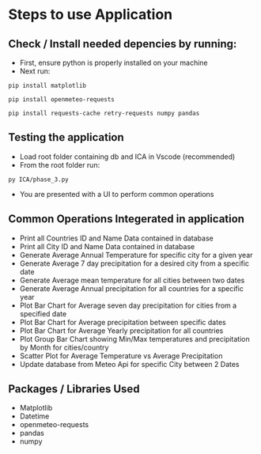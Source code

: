 # Steps to use Application
## Check / Install needed depencies by running:
- First, ensure python is properly installed on your machine
- Next run: 
```
pip install matplotlib 
```
```
pip install openmeteo-requests
```
```
pip install requests-cache retry-requests numpy pandas
```
 
## Testing the application
- Load root folder containing db and ICA in Vscode (recommended)
- From the root folder run:
 ```
py ICA/phase_3.py
```
- You are presented with a UI to perform common operations

## Common Operations Integerated in application
- Print all Countries ID and Name Data contained in database
- Print all City ID and Name Data contained in database
- Generate Average Annual Temperature for specific city for a given year
- Generate Average 7 day precipitation for a desired city from a specific date
- Generate Average mean temperature for all cities between two dates
- Generate Average Annual precipitation for all countries for a specific year
- Plot Bar Chart for Average seven day precipitation for cities from a specified date
- Plot Bar Chart for Average precipitation between specific dates
- Plot Bar Chart for Average Yearly precipitation for all countries
- Plot Group Bar Chart showing Min/Max temperatures and precipitation by Month for cities/country
- Scatter Plot for Average Temperature vs Average Precipitation
- Update database from Meteo Api for specific City between 2 Dates 

## Packages / Libraries Used  
- Matplotlib
- Datetime
- openmeteo-requests
- pandas
- numpy 
